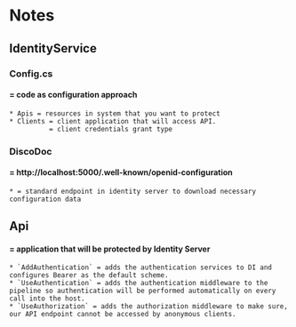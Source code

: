 # Notes

## IdentityService

### Config.cs
#### = code as configuration approach 
    * Apis = resources in system that you want to protect
    * Clients = client application that will access API.
              = client credentials grant type

### DiscoDoc
#### = http://localhost:5000/.well-known/openid-configuration
    * = standard endpoint in identity server to download necessary configuration data


## Api
#### = application that will be protected by Identity Server
    
    * `AddAuthentication` = adds the authentication services to DI and configures Bearer as the default scheme.
    * `UseAuthentication` = adds the authentication middleware to the pipeline so authentication will be performed automatically on every call into the host.
    * `UseAuthorization` = adds the authorization middleware to make sure, our API endpoint cannot be accessed by anonymous clients.

